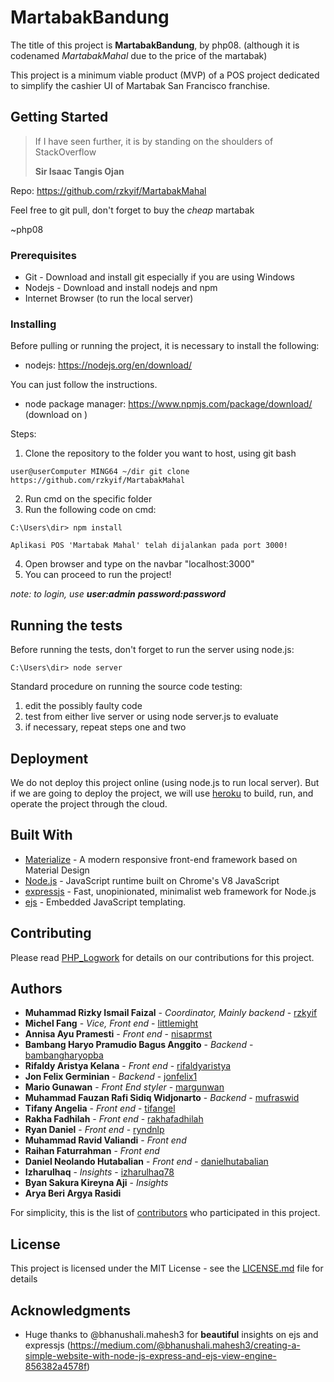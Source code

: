 # MartabakBandung

The title of this project is **MartabakBandung**, by php08. (although it is codenamed *MartabakMahal* due to the price of the martabak) 

This project is a minimum viable product (MVP) of a POS project dedicated to simplify the cashier UI of Martabak San Francisco franchise.

## Getting Started

> If I have seen further, it is by standing on the shoulders of StackOverflow
>
> **Sir Isaac Tangis Ojan**

Repo: https://github.com/rzkyif/MartabakMahal

Feel free to git pull, don't forget to buy the *cheap* martabak

~php08

### Prerequisites

* Git - Download and install git especially if you are using Windows
* Nodejs - Download and install nodejs and npm 
* Internet Browser (to run the local server)

### Installing

Before pulling or running the project, it is necessary to install the following:
* nodejs: https://nodejs.org/en/download/

You can just follow the instructions.

* node package manager: https://www.npmjs.com/package/download/
(download on )

Steps: 

1. Clone the repository to the folder you want to host, using git bash

```
user@userComputer MING64 ~/dir git clone https://github.com/rzkyif/MartabakMahal
```

2. Run cmd on the specific folder
3. Run the following code on cmd:
```
C:\Users\dir> npm install

Aplikasi POS 'Martabak Mahal' telah dijalankan pada port 3000!
```
4. Open browser and type on the navbar "localhost:3000"
5. You can proceed to run the project!

*note: to login, use **user:admin** **password:password***

## Running the tests

Before running the tests, don't forget to run the server using node.js:

```
C:\Users\dir> node server
```

Standard procedure on running the source code testing:
1. edit the possibly faulty code
2. test from either live server or using node server.js to evaluate
3. if necessary, repeat steps one and two

## Deployment

We do not deploy this project online (using node.js to run local server). But if we are going to deploy the project, we will use [heroku](https://www.heroku.com/) to build, run, and operate the project through the cloud.

## Built With

* [Materialize](https://materializecss.com/) - A modern responsive front-end framework based on Material Design
* [Node.js](https://nodejs.org) - JavaScript runtime built on Chrome's V8 JavaScript 
* [expressjs](https://expressjs.com) - Fast, unopinionated, minimalist web framework for Node.js
* [ejs](https://ejs.co/) - Embedded JavaScript templating. 

## Contributing

Please read [PHP_Logwork](https://drive.google.com/open?id=17J-5R0Q66e078jtNfzasNWHildV2JX9G) for details on our contributions for this project.

## Authors

* **Muhammad Rizky Ismail Faizal** - *Coordinator, Mainly backend* - [rzkyif](https://github.com/rzkyif)
* **Michel Fang** - *Vice, Front end* - [littlemight](https://github.com/littlemight)
* **Annisa Ayu Pramesti** - *Front end* - [nisaprmst](https://github.com/nisaprmst)
* **Bambang Haryo Pramudio Bagus Anggito** - *Backend* - [bambangharyopba](https://github.com/bambangharyopba)
* **Rifaldy Aristya Kelana** - *Front end* - [rifaldyaristya](https://github.com/rifaldyaristya)
* **Jon Felix Germinian** - *Backend* - [jonfelix1](https://github.com/jonfelix1)
* **Mario Gunawan** - *Front End styler* - [margunwan](https://github.com/margunwan)
* **Muhammad Fauzan Rafi Sidiq Widjonarto** - *Backend* - [mufraswid](https://github.com/mufraswid)
* **Tifany Angelia** - *Front end* - [tifangel](http://github.com/tifangel)
* **Rakha Fadhilah** - *Front end* - [rakhafadhilah](http://github.com/rakhafadhilah)
* **Ryan Daniel** - *Front end* - [ryndnlp](http://github.com/ryndnlp)
* **Muhammad Ravid Valiandi** - *Front end*
* **Raihan Faturrahman** - *Front end*
* **Daniel Neolando Hutabalian** - *Front end* - [danielhutabalian](https://github.com/danielhutabalian)
* **Izharulhaq** - *Insights* - [izharulhaq78](https://github.com/izharulhaq78)
* **Byan Sakura Kireyna Aji** - *Insights* 
* **Arya Beri Argya Rasidi**

For simplicity, this is the list of [contributors](https://github.com/rzkyif/MartabakMahal/contributors) who participated in this project.

## License

This project is licensed under the MIT License - see the [LICENSE.md](LICENSE.md) file for details

## Acknowledgments

* Huge thanks to @bhanushali.mahesh3 for **beautiful** insights on ejs and expressjs 
(https://medium.com/@bhanushali.mahesh3/creating-a-simple-website-with-node-js-express-and-ejs-view-engine-856382a4578f)